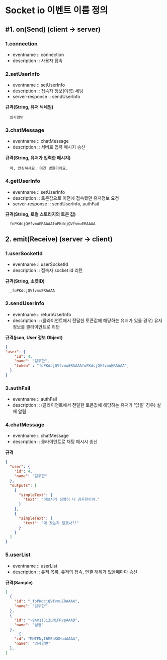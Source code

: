 # Socket io 이벤트 이름 정의


## #1. on(Send) (client -> server)

### 1.connection
* eventname :: connection 
* description :: 사용자 접속

### 2.setUserInfo
* eventname :: setUserInfo
* description :: 접속자 정보(이름) 세팅
* server-response :: sendUserInfo

**규격(String, 유저 닉네임)**
```string
  의사양반
```

### 3.chatMessage
* eventname :: chatMessage
* description :: 서버로 입력 메시지 송신

**규격(String, 유저가 입력한 메시지)**
```string
  아, 안심하세요. 여긴 병원이에요.
```

### 4.getUserInfo
* eventname :: setUserInfo
* description :: 토큰값으로 이전에 접속했던 유저정보 요청
* server-response :: sendUserInfo, authFail

**규격(String, 로컬 스토리지의 토큰 값)**
```string
  foPKdcjQVfvmuERAAAAfoPKdcjQVfvmuERAAAA
```



## 2. emit(Receive) (server -> client)

### 1.userSocketId
* eventname :: userSocketId
* description :: 접속자 socket id 리턴

**규격(String, 소켓ID)**
```string
  _foPKdcjQVfvmuERAAAA
```

### 2.sendUserInfo
* eventname :: returnUserInfo
* description :: (클라이언트에서 전달한 토큰값에 해당하는 유저가 있을 경우) 유저 정보를 클라이언트로 리턴

**규격(json, User 정보 Object)**
```json
{
"user": {
    "id": 4,
    "name": "김두한",
    "token" : "foPKdcjQVfvmuERAAAAfoPKdcjQVfvmuERAAAA",
  }
}
```

### 3.authFail
* eventname :: authFail
* description :: (클라이언트에서 전달한 토큰값에 해당하는 유저가 '없을' 경우) 실패 알림

### 4.chatMessage
* eventname :: chatMessage
* description :: 클라이언트로 채팅 메시시 송신

**규격**
```json
{
  "user": {
    "id": 4,
    "name": "김두한"
  },
  "outputs": [
    {
      "simpleText": {
        "text": "이보시게 심영이 나 김두한이야."
      }
    },
    {
      "simpleText": {
        "text": "왜 왔는지 알겠나??"
      }
    }
  ]
}
```

### 5.userList
* eventname :: userList
* description :: 유저 목록. 유저의 접속, 연결 해제가 있을때마다 송신

**규격(Sample)**
```json
[
  {
    "id": "_foPKdcjQVfvmuERAAAA",
    "name": "김두한"
  },
  {
    "id": "-9Am1IJi2LNiFRvpAAAB",
    "name": "심영"
  },
      {
    "id": "MNTFNyI6MEbSOHo4AAAA",
    "name": "의사양반"
  },    
]
```
